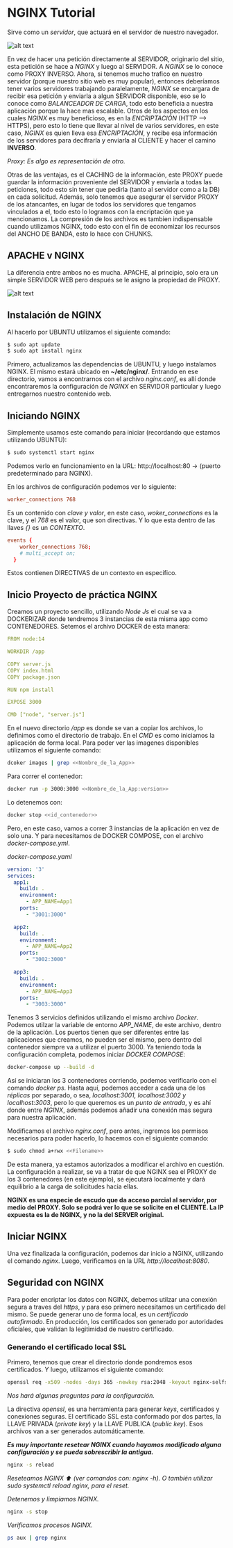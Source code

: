 # NGINX Tutorial

Sirve como un *servidor*, que actuará en el servidor de nuestro navegador.

![alt text](image-1.png)

En vez de hacer una petición directamente al SERVIDOR, originario del sitio, esta petición se hace a *NGINX* y luego al SERVIDOR. A *NGINX* se lo conoce como PROXY INVERSO.
Ahora, si tenemos mucho trafico en nuestro servidor (porque nuestro sitio web es muy popular), entonces deberíamos tener varios servidores trabajando paralelamente, *NGINX* se encargara de recibir esa petición y enviarla a algun SERVIDOR disponible, eso se lo conoce como *BALANCEADOR DE CARGA*, todo esto beneficia a nuestra aplicación porque la hace mas escalable.
Otros de los aspectos en los cuales *NGINX* es muy beneficioso, es en la *ENCRIPTACIÓN* (HTTP --> HTTPS), pero esto lo tiene que llevar al nivel de varios servidores, en este caso, *NGINX* es quien lleva esa *ENCRIPTACIÓN*, y recibe esa información de los servidores para decifrarla y enviarla al CLIENTE y hacer el camino **INVERSO**.

*Proxy: Es algo es representación de otro.*

Otras de las ventajas, es el CACHING de la información, este PROXY puede guardar la información proveniente del SERVIDOR y enviarla a todas las peticiones, todo esto sin tener que pedirla (tanto al servidor como a la DB) en cada solicitud.
Además, solo tenemos que asegurar el servidor PROXY de los atancantes, en lugar de todos los servidores que tengamos vinculados a el, todo esto lo logramos con la encriptación que ya mencionamos.
La compresión de los archivos es tambien indispensable cuando utilizamos NGINX, todo esto con el fin de economizar los recursos del ANCHO DE BANDA, esto lo hace con CHUNKS.


## APACHE v NGINX

La diferencia entre ambos no es mucha. APACHE, al principio, solo era un simple SERVIDOR WEB pero después se le asigno la propiedad de PROXY.

![alt text](image-2.png)


## Instalación de NGINX

Al hacerlo por UBUNTU utilizamos el siguiente comando:

```bash
$ sudo apt update
$ sudo apt install nginx
```

Primero, actualizamos las dependencias de UBUNTU, y luego instalamos NGINX. El mismo estará ubicado en **~/etc/nginx/**.
Entrando en ese directorio, vamos a encontrarnos con el archivo *nginx.conf*, es allí donde encontraremos la configuración de *NGINX* en SERVIDOR particular y luego entregarnos nuestro contenido web.


## Iniciando NGINX

Simplemente usamos este comando para iniciar (recordando que estamos utilizando UBUNTU):

```bash
$ sudo systemctl start nginx
```

Podemos verlo en funcionamiento en la URL: http://localhost:80 -> (puerto predeterminado para NGINX).

En los archivos de configuración podemos ver lo siguiente:

```conf
worker_connections 768
```

Es un contenido con *clave y valor*, en este caso, *woker_connections* es la clave, y el *768* es el valor, que son directivas. Y lo que esta dentro de las llaves *{}* es un *CONTEXTO*.

```conf
events {
	worker_connections 768;
	# multi_accept on;
  }
```

Estos contienen DIRECTIVAS de un contexto en específico.


## Inicio Proyecto de práctica NGINX

Creamos un proyecto sencillo, utilizando *Node Js* el cual se va a DOCKERIZAR donde tendremos 3 instancias de esta misma app como CONTENEDORES.
Setemos el archivo DOCKER de esta manera:

```yml
FROM node:14

WORKDIR /app

COPY server.js
COPY index.html
COPY package.json

RUN npm install

EXPOSE 3000

CMD ["node", "server.js"]
```

En el nuevo directorio */app* es donde se van a copiar los archivos, lo definimos como el directorio de trabajo. En el *CMD* es como iniciamos la aplicación de forma local.
Para poder ver las imagenes disponibles utilizamos el siguiente comando:

```bash
dcoker images | grep <<Nombre_de_la_App>>
```

Para correr el contenedor:

```bash
docker run -p 3000:3000 <<Nombre_de_la_App:version>>
```
Lo detenemos con:

```bash
docker stop <<id_contenedor>>
```

Pero, en este caso, vamos a correr 3 instancias de la aplicación en vez de solo una. Y para necesitamos de DOCKER COMPOSE, con el archivo *docker-compose.yml*.

*docker-compose.yaml*

```yaml
version: '3'
services:
  app1:
    build: .
    environment:
      - APP_NAME=App1
    ports:
      - "3001:3000"

  app2:
    build: .
    environment:
      - APP_NAME=App2
    ports:
      - "3002:3000"  

  app3:
    build: .
    environment:
      - APP_NAME=App3
    ports:
      - "3003:3000"         
```

Tenemos 3 servicios definidos utilizando el mismo archivo *Docker*. Podemos utilzar la variable de entorno *APP_NAME*, de este archivo, dentro de la aplicación. Los puertos tienen que ser diferentes entre las aplicaciones que creamos, no pueden ser el mismo, pero dentro del contenedor siempre va a utilizar el puerto 3000.
Ya teniendo toda la configuración completa, podemos iniciar *DOCKER COMPOSE*:

```bash
docker-compose up --build -d
```

Así se iniciaran los 3 contenedores corriendo, podemos verificarlo con el comando *docker ps*. Hasta aquí, podemos acceder a cada una de los *réplicas* por separado, o sea, *localhost:3001, localhost:3002 y localhost:3003*, pero lo que queremos es un *punto de entrada*, y es ahí donde entre *NGINX*, además podemos añadir una conexión mas segura para nuestra aplicación.

Modificamos el archivo *nginx.conf*, pero antes, ingremos los permisos necesarios para poder hacerlo, lo hacemos con el siguiente comando:

```bash
$ sudo chmod a+rwx <<Filename>>
```

De esta manera, ya estamos autorizados a modificar el archivo en cuestión. La configuración a realizar, se va a tratar de que NGINX sea el PROXY de los 3 contenedores (en este ejemplo), se ejecutará localmente y dará equilibrio a la carga de solicitudes hacia ellas.

**NGINX es una especie de escudo que da acceso parcial al servidor, por medio del PROXY. Solo se podrá ver lo que se solicite en el CLIENTE. La IP expuesta es la de NGINX, y no la del SERVER original.**


## Iniciar NGINX

Una vez finalizada la configuración, podemos dar inicio a NGINX, utilizando el comando *nginx*. Luego, verificamos en la URL *http://localhost:8080*.


## Seguridad con NGINX

Para poder encriptar los datos con NGINX, debemos utilzar una conexión segura a traves del *https*, y para eso primero necesitamos un certificado del mismo. Se puede generar uno de forma local, es un *certificado autofirmado*. 
En producción, los certificados son generado por autoridades oficiales, que validan la legitimidad de nuestro certificado.

### Generando el certificado local SSL

Primero, tenemos que crear el directorio donde pondremos esos certificados. Y luego, utilizamos el siguiente comando:

```bash
openssl req -x509 -nodes -days 365 -newkey rsa:2048 -keyout nginx-selfsigned.key -out nginx-selfsigned.crt
```

*Nos hará algunas preguntas para la configuración.*

La directiva *openssl*, es una herramienta para generar *keys*, certificados y conexiones seguras.
El certificado SSL esta conformado por dos partes, la LLAVE PRIVADA (*private key*) y la LLAVE PUBLICA (*public key*). Esos archivos van a ser generados automáticamente.

***Es muy importante resetear NGINX cuando hayamos modificado alguna configuración y se pueda sobrescribir la antigua.***

```bash
nginx -s reload
```

*Reseteamos NGINX ⬆️ (ver comandos con: nginx -h). O también utilizar sudo systemctl reload nginx, para el reset.*

*Detenemos y limpiamos NGINX.*

```bash
nginx -s stop
```

*Verificamos procesos NGINX.*

```bash
ps aux | grep nginx
```